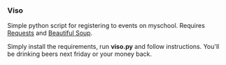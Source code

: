 ### Viso ###
Simple python script for registering to events on myschool. Requires [Requests](http://docs.python-requests.org) and [Beautiful Soup](http://www.crummy.com/software/BeautifulSoup/).

Simply install the requirements, run **viso.py** and follow instructions.
You'll be drinking beers next friday or your money back.
